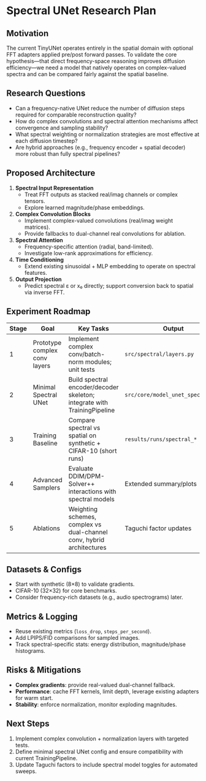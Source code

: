 # Spectral UNet Research Plan

## Motivation
The current TinyUNet operates entirely in the spatial domain with optional FFT adapters applied pre/post forward passes. To validate the core hypothesis—that direct frequency-space reasoning improves diffusion efficiency—we need a model that natively operates on complex-valued spectra and can be compared fairly against the spatial baseline.

## Research Questions
- Can a frequency-native UNet reduce the number of diffusion steps required for comparable reconstruction quality?
- How do complex convolutions and spectral attention mechanisms affect convergence and sampling stability?
- What spectral weighting or normalization strategies are most effective at each diffusion timestep?
- Are hybrid approaches (e.g., frequency encoder + spatial decoder) more robust than fully spectral pipelines?

## Proposed Architecture
1. **Spectral Input Representation**
   - Treat FFT outputs as stacked real/imag channels or complex tensors.
   - Explore learned magnitude/phase embeddings.
2. **Complex Convolution Blocks**
   - Implement complex-valued convolutions (real/imag weight matrices).
   - Provide fallbacks to dual-channel real convolutions for ablation.
3. **Spectral Attention**
   - Frequency-specific attention (radial, band-limited).
   - Investigate low-rank approximations for efficiency.
4. **Time Conditioning**
   - Extend existing sinusoidal + MLP embedding to operate on spectral features.
5. **Output Projection**
   - Predict spectral ε or x₀ directly; support conversion back to spatial via inverse FFT.

## Experiment Roadmap
| Stage | Goal | Key Tasks | Output |
|-------|------|-----------|--------|
| 1 | Prototype complex conv layers | Implement complex conv/batch-norm modules; unit tests | `src/spectral/layers.py` |
| 2 | Minimal Spectral UNet | Build spectral encoder/decoder skeleton; integrate with TrainingPipeline | `src/core/model_unet_spectral.py` |
| 3 | Training Baseline | Compare spectral vs spatial on synthetic + CIFAR-10 (short runs) | `results/runs/spectral_*` |
| 4 | Advanced Samplers | Evaluate DDIM/DPM-Solver++ interactions with spectral models | Extended summary/plots |
| 5 | Ablations | Weighting schemes, complex vs dual-channel conv, hybrid architectures | Taguchi factor updates |

## Datasets & Configs
- Start with synthetic (8×8) to validate gradients.
- CIFAR-10 (32×32) for core benchmarks.
- Consider frequency-rich datasets (e.g., audio spectrograms) later.

## Metrics & Logging
- Reuse existing metrics (`loss_drop`, `steps_per_second`).
- Add LPIPS/FID comparisons for sampled images.
- Track spectral-specific stats: energy distribution, magnitude/phase histograms.

## Risks & Mitigations
- **Complex gradients**: provide real-valued dual-channel fallback.
- **Performance**: cache FFT kernels, limit depth, leverage existing adapters for warm start.
- **Stability**: enforce normalization, monitor exploding magnitudes.

## Next Steps
1. Implement complex convolution + normalization layers with targeted tests.
2. Define minimal spectral UNet config and ensure compatibility with current TrainingPipeline.
3. Update Taguchi factors to include spectral model toggles for automated sweeps.
